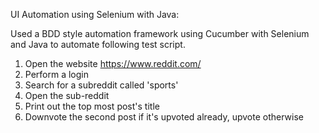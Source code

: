 UI Automation using Selenium with Java:

Used a BDD style automation framework using Cucumber with Selenium and Java to automate
following test script.
1. Open the website https://www.reddit.com/
2. Perform a login
3. Search for a subreddit called 'sports'
4. Open the sub-reddit
5. Print out the top most post's title
6. Downvote the second post if it's upvoted already, upvote otherwise
